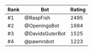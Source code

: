 Rank|Bot|Rating
---|---|---
#1|@RaspFish|2495
#2|@OpeningsBot|1984
#3|@DavidsGuterBot|1525
#4|@pawnrobot|1223

